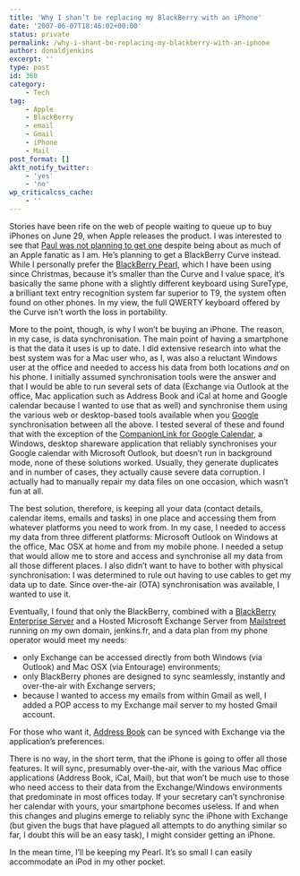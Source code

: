 ```yaml
---
title: 'Why I shan’t be replacing my BlackBerry with an iPhone'
date: '2007-06-07T18:46:02+00:00'
status: private
permalink: /why-i-shant-be-replacing-my-blackberry-with-an-iphone
author: donaldjenkins
excerpt: ''
type: post
id: 360
category:
    - Tech
tag:
    - Apple
    - BlackBerry
    - email
    - Gmail
    - iPhone
    - Mail
post_format: []
aktt_notify_twitter:
    - 'yes'
    - 'no'
wp_criticalcss_cache:
    - ''
---
```

Stories have been rife on the web of people waiting to queue up to buy iPhones on June 29, when Apple releases the product. I was interested to see that [Paul was not planning to get one](http://paulstamatiou.com/2007/06/04/iphone-on-june-29th-but-not-for-me/ "Read why Paul is not buying an iPhone") despite being about as much of an Apple fanatic as I am. He’s planning to get a BlackBerry Curve instead. While I personally prefer the [BlackBerry Pearl](http://www.blackberrypearl.com/ "More on the BlackBerry Pearl"), which I have been using since Christmas, because it’s smaller than the Curve and I value space, it’s basically the same phone with a slightly different keyboard using SureType, a brilliant text entry recognition system far superior to T9, the system often found on other phones. In my view, the full QWERTY keyboard offered by the Curve isn’t worth the loss in portability.

More to the point, though, is why I won’t be buying an iPhone. The reason, in my case, is data synchronisation. The main point of having a smartphone is that the data it uses is up to date. I did extensive research into what the best system was for a Mac user who, as I, was also a reluctant Windows user at the office and needed to access his data from both locations *and* on his phone. I initially assumed synchronisation tools were the answer and that I would be able to run several sets of data (Exchange via Outlook at the office, Mac application such as Address Book and iCal at home and Google calendar because I wanted to use that as well) and synchronise them using the various web or desktop-based tools available when you [Google](http://www.google.com/search?q=sync+outlook+ical+gmail&ie=utf-8&oe=utf-8&rls=org.mozilla:en-US:unofficial&client=firefox-a "Links when googlizing iCal, Outlook and Gmail synchronisation") synchronisation between all the above. I tested several of these and found that with the exception of the [CompanionLink for Google Calendar](http://www.companionlink.com/products/companionlinkforgoogle.html "More on the CompanionLink for Google Calendar"), a Windows, desktop shareware application that reliably synchronises your Google calendar with Microsoft Outlook, but doesn’t run in background mode, none of these solutions worked. Usually, they generate duplicates and in number of cases, they actually cause severe data corruption. I actually had to manually repair my data files on one occasion, which wasn’t fun at all.

The best solution, therefore, is keeping all your data (contact details, calendar items, emails and tasks) in one place and accessing them from whatever platforms you need to work from. In my case, I needed to access my data from three different platforms: Microsoft Outlook on Windows at the office, Mac OSX at home and from my mobile phone. I needed a setup that would allow me to store and access and synchronise all my data from all those different places. I also didn’t want to have to bother with physical synchronisation: I was determined to rule out having to use cables to get my data up to date. Since over-the-air (OTA) synchronisation was available, I wanted to use it.

Eventually, I found that only the BlackBerry, combined with a [BlackBerry Enterprise Server](http://na.blackberry.com/eng/services/server/exchange/ "More on the BlackBerry Enterprise Server") and a Hosted Microsoft Exchange Server from [Mailstreet](http://mailstreet.net/exchange/whymailstreet.asp "More on Hosted Microsoft Exchange Servers at Mailstreet") running on my own domain, jenkins.fr, and a data plan from my phone operator would meet my needs:

- only Exchange can be accessed directly from both Windows (via Outlook) and Mac OSX (via Entourage) environments;
- only BlackBerry phones are designed to sync seamlessly, instantly and over-the-air with Exchange servers;
- because I wanted to access my emails from within Gmail as well, I added a POP access to my Exchange mail server to my hosted Gmail account.

For those who want it, [Address Book](http://www.apple.com/macosx/features/addressbook/ "More on Address Book") can be synced with Exchange via the application’s preferences.

There is no way, in the short term, that the iPhone is going to offer all those features. It will sync, presumably over-the-air, with the various Mac office applications (Address Book, iCal, Mail), but that won’t be much use to those who need access to their data from the Exchange/Windows environments that predominate in most offices today. If your secretary can’t synchronise her calendar with yours, your smartphone becomes useless. If and when this changes and plugins emerge to reliably sync the iPhone with Exchange (but given the bugs that have plagued all attempts to do anything similar so far, I doubt this will be an easy task), I might consider getting an iPhone.

In the mean time, I’ll be keeping my Pearl. It’s so small I can easily accommodate an iPod in my other pocket.